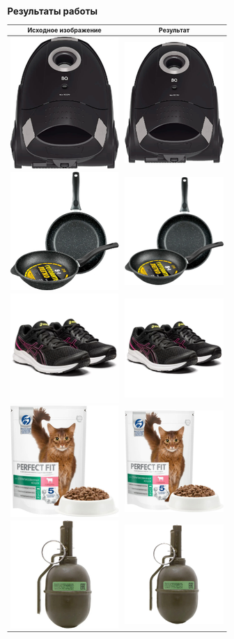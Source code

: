 ## Результаты работы

Исходное изображение | Результат 
--- | --- 
![plot](https://github.com/EgorBa/Video-creative-platform/blob/master/MyCutouts/MyCutting/examples/1.jpg) | ![plot](https://github.com/EgorBa/Video-creative-platform/blob/master/MyCutouts/MyCutting/cutouts/cutout_1.png) 
![plot](https://github.com/EgorBa/Video-creative-platform/blob/master/MyCutouts/MyCutting/examples/2.jpg) | ![plot](https://github.com/EgorBa/Video-creative-platform/blob/master/MyCutouts/MyCutting/cutouts/cutout_2.png)
![plot](https://github.com/EgorBa/Video-creative-platform/blob/master/MyCutouts/MyCutting/examples/3.jpg) | ![plot](https://github.com/EgorBa/Video-creative-platform/blob/master/MyCutouts/MyCutting/cutouts/cutout_3.png)
![plot](https://github.com/EgorBa/Video-creative-platform/blob/master/MyCutouts/MyCutting/examples/4.jpg) | ![plot](https://github.com/EgorBa/Video-creative-platform/blob/master/MyCutouts/MyCutting/cutouts/cutout_4.png)
![plot](https://github.com/EgorBa/Video-creative-platform/blob/master/MyCutouts/MyCutting/examples/5.jpg) | ![plot](https://github.com/EgorBa/Video-creative-platform/blob/master/MyCutouts/MyCutting/cutouts/cutout_5.png)
